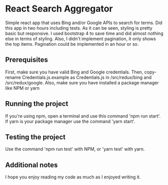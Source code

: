 # React Search Aggregator
Simple react app that uses Bing and/or Google APIs to search for terms. Did this app in two hours including tests. As it can be seen, styling is pretty basic but responsive. I used bootstrap 4 to save time and did almost nothing else in terms of styling. Also, I didn't implement pagination, it only shows the top items. Pagination could be implemented in an hour or so.

## Prerequisites
First, make sure you have valid Bing and Google credentials. Then, copy-rename Credentials.js.example as Credentials.js in /src/redux/bing and /src/redux/google. Also, make sure you have installed a package manager like NPM or yarn

## Running the project
If you're using npm, open a terminal and use this command 'npm run start'. If yarn is your package manager use the command 'yarn start'.

## Testing the project
Use the command 'npm run test' with NPM, or 'yarn test' with yarn.

## Additional notes
I hope you enjoy reading my code as much as I enjoyed writing it.